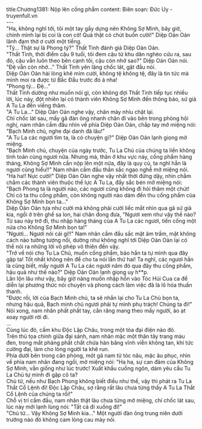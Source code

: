 title:Chương1381: Nộp lên cống phẩm
content:
Biên soạn: Đức Uy - truyenfull.vn<br>---<br>"Ha, không nghĩ tới, tôi một tay gầy dựng nên Không Sợ Minh, bây giờ, chính mình lại bị coi là con cờ! Quả thật có chút buồn cười!" Diệp Oản Oản lãnh đạm thờ ơ cười một tiếng.<br>"Tỷ... Thật sự là Phong tỷ?" Thất Tinh đánh giá Diệp Oản Oản.<br>"Thất Tinh, thời điểm cậu 9 tuổi, tôi đem cậu từ khu dân nghèo cứu ra, sau đó, cậu vẫn luôn theo bên cạnh tôi, cậu còn nhớ sao?" Diệp Oản Oản nói.<br>"Đệ vẫn còn nhớ..." Thất Tinh yên lặng chốc lát, gật đầu nói.<br>Diệp Oản Oản hài lòng khẽ mỉm cười, không tệ không tệ, đây là tin tức mà mình moi ra được từ Bắc Đẩu trước đó à nha!<br>"Phong tỷ... Đệ..."<br>Thất Tinh dường như muốn nói gì, còn không đợi Thất Tinh tiếp tục nhiều lời, lúc này, đột nhiên lại có thành viên Không Sợ Minh đến thông báo, sứ giả A Tu La đến viếng thăm.<br>"A Tu La..." Diệp Oản Oản nghe vậy, chân mày nhíu chặt lại.<br>Chỉ chốc lát sau, mấy gã đàn ông nhanh chân đi vào bên trong phòng hội nghị, nam nhân cầm đầu nhìn về phía Diệp Oản Oản, chắp tay mở miệng nói: "Bạch Minh chủ, nghe đại danh đã lâu!"<br>"A Tu La các ngươi tìm ta, là có chuyện gì?" Diệp Oản Oản lạnh giọng mở miệng.<br>"Bạch Minh chủ, chuyện của ngày trước, Tu La Chủ của chúng ta liền không tính toán cùng ngươi nữa. Nhưng mà, thân ở khu vực này, cống phẩm hàng tháng, Không Sợ Minh cần nộp lên một nửa, đây là quy củ, ta nghĩ hẳn là ngươi cũng hiểu!!" Nam nhân cầm đầu thần sắc ngạo nghễ mở miệng nói.<br>"Ha ha!! Nực cười!" Diệp Oản Oản nghe vậy nhất thời đứng dậy, nhìn chằm chằm các thành viên thuộc thế lực A Tu La, đầy sắc bén mở miệng nói: "Bạch Phong ta là người nào, các ngươi cũng không đi hỏi thăm một chút! Chỉ có ta thu cống phẩm, còn không người nào dám đến thu cống phẩm của Không Sợ Minh bọn ta..."<br>Diệp Oản Oản tựa như cười mà không phải cười liếc mắt nhìn qua gã sứ giả kia, ngồi ở trên ghế sa lon, hai chân đong đưa, "Ngươi xem như vậy thế nào? Từ sau này trở đi, thu nhập hàng tháng của A Tu La các ngươi, tiến cống một nửa cho Không Sợ Minh bọn ta!"<br>"Ngươi... Ngươi nói cái gì!!" Nam nhân cầm đầu sắc mặt âm trầm, mặt không cách nào tưởng tượng nổi, dường như không nghĩ tới Diệp Oản Oản lại có thể nói ra những lời vô phép vô thiên đến vậy.<br>"Trở về nói cho Tu La Chủ, muốn cống phẩm, bảo hắn ta tự mình qua đây gặp ta! Tốt nhất không nên để cho ta nói lần thứ hai! Ta nghĩ, các ngươi hẳn là cũng biết, mấy người A Tu La các ngươi năm đó qua đây thu cống phẩm, hậu quả như thế nào?" Diệp Oản Oản lạnh giọng uy h**p.<br>Lăn lộn lâu như vậy, bây giờ nàng muốn nhập hồn vào Tóc Húi Cua ca để diễn lại phương thức nói chuyện và phong cách làm việc đã là lô hỏa thuần thanh.<br>"Được rồi, lời của Bạch Minh chủ, ta sẽ nhắn lại cho Tu La Chủ bọn ta, nhưng hậu quả, Bạch minh chủ ngươi phải tự mình phụ trách! Chúng ta đi!" Nói xong, nam nhân phất phất tay, cắn răng mang theo mấy người, ào ạt xoay người rời đi.<br>...<br>Cùng lúc đó, cấm khu Độc Lập Châu, trong một tòa đại điện nào đó.<br>Trên thủ tọa chính giữa đại sảnh, nam nhân mặc một thân tây trang màu đen, trong mắt phảng phất chất chứa hàn băng vĩnh viễn không tan, khí tức cường đại, làm cho lòng người ta khẽ run.<br>Phía dưới bên trong căn phòng, một gã nam tử tóc nâu, mặc âu phục, nhìn về phía nam nhân đang ngồi, mở miệng nói: "Ha ha, sự can đảm của Không Sợ Minh, vẫn giống như lúc trước! Xuất khẩu cuồng ngôn, dám yêu cầu Tu La Chủ tự mình đi gặp cô ta?<br>Chủ tử, nếu như Bạch Phong không biết điều như thế, vậy thì phát ra Tu La Thắt Cổ Lệnh đi! Độc Lập Châu, sợ rằng rất lâu chưa từng thấy A Tu La Thắt Cổ Lệnh của chúng ta rồi!"<br>Chỗ vị trí cầm đầu, nam nhân thật lâu chưa từng mở miệng, chỉ chốc lát sau, lúc này mới lạnh lùng nói: "Tất cả đi xuống đi!"<br>"Chủ tử... Vậy Không Sợ Minh kia..." Một người đàn ông trung niên dưới trướng nào đó không cam lòng cau mày nói.